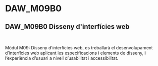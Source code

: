 # DAW_M09B0
<h2>DAW_M09B0 Disseny d'interfícies web</h2><br>
<p> Mòdul M09: Disseny d'interfícies web, es treballarà el desenvolupament d’interfícies web aplicant les especificacions i elements de disseny, i l’experiència d’usuari a nivell d’usabilitat i accessibilitat.<p>
